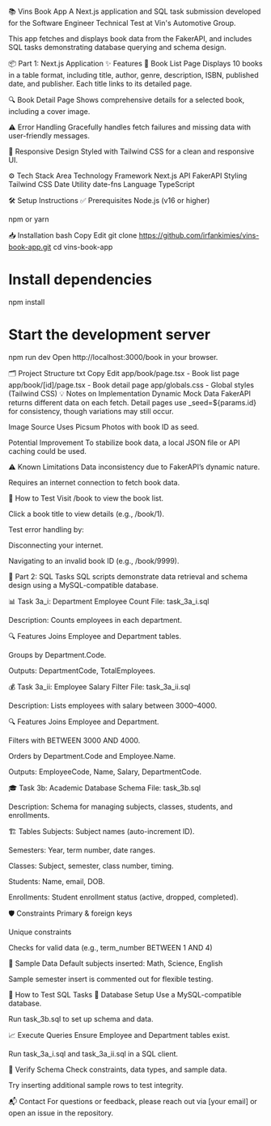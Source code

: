 📚 Vins Book App
A Next.js application and SQL task submission developed for the Software Engineer Technical Test at Vin's Automotive Group.

This app fetches and displays book data from the FakerAPI, and includes SQL tasks demonstrating database querying and schema design.

📦 Part 1: Next.js Application
✨ Features
📖 Book List Page
Displays 10 books in a table format, including title, author, genre, description, ISBN, published date, and publisher. Each title links to its detailed page.

🔍 Book Detail Page
Shows comprehensive details for a selected book, including a cover image.

⚠️ Error Handling
Gracefully handles fetch failures and missing data with user-friendly messages.

📱 Responsive Design
Styled with Tailwind CSS for a clean and responsive UI.

⚙️ Tech Stack
Area	Technology
Framework	Next.js
API	FakerAPI
Styling	Tailwind CSS
Date Utility	date-fns
Language	TypeScript

🛠 Setup Instructions
✅ Prerequisites
Node.js (v16 or higher)

npm or yarn

📥 Installation
bash
Copy
Edit
git clone https://github.com/irfankimies/vins-book-app.git
cd vins-book-app

# Install dependencies
npm install

# Start the development server
npm run dev
Open http://localhost:3000/book in your browser.

🗂 Project Structure
txt
Copy
Edit
app/book/page.tsx        - Book list page
app/book/[id]/page.tsx   - Book detail page
app/globals.css          - Global styles (Tailwind CSS)
💡 Notes on Implementation
Dynamic Mock Data
FakerAPI returns different data on each fetch. Detail pages use _seed=${params.id} for consistency, though variations may still occur.

Image Source
Uses Picsum Photos with book ID as seed.

Potential Improvement
To stabilize book data, a local JSON file or API caching could be used.

⚠️ Known Limitations
Data inconsistency due to FakerAPI’s dynamic nature.

Requires an internet connection to fetch book data.

🧪 How to Test
Visit /book to view the book list.

Click a book title to view details (e.g., /book/1).

Test error handling by:

Disconnecting your internet.

Navigating to an invalid book ID (e.g., /book/9999).

🧾 Part 2: SQL Tasks
SQL scripts demonstrate data retrieval and schema design using a MySQL-compatible database.

📊 Task 3a_i: Department Employee Count
File: task_3a_i.sql

Description: Counts employees in each department.

🔍 Features
Joins Employee and Department tables.

Groups by Department.Code.

Outputs: DepartmentCode, TotalEmployees.

💰 Task 3a_ii: Employee Salary Filter
File: task_3a_ii.sql

Description: Lists employees with salary between 3000–4000.

🔍 Features
Joins Employee and Department.

Filters with BETWEEN 3000 AND 4000.

Orders by Department.Code and Employee.Name.

Outputs: EmployeeCode, Name, Salary, DepartmentCode.

🎓 Task 3b: Academic Database Schema
File: task_3b.sql

Description: Schema for managing subjects, classes, students, and enrollments.

🏗 Tables
Subjects: Subject names (auto-increment ID).

Semesters: Year, term number, date ranges.

Classes: Subject, semester, class number, timing.

Students: Name, email, DOB.

Enrollments: Student enrollment status (active, dropped, completed).

🛡 Constraints
Primary & foreign keys

Unique constraints

Checks for valid data (e.g., term_number BETWEEN 1 AND 4)

🧪 Sample Data
Default subjects inserted: Math, Science, English

Sample semester insert is commented out for flexible testing.

🧪 How to Test SQL Tasks
🧱 Database Setup
Use a MySQL-compatible database.

Run task_3b.sql to set up schema and data.

📈 Execute Queries
Ensure Employee and Department tables exist.

Run task_3a_i.sql and task_3a_ii.sql in a SQL client.

🧪 Verify Schema
Check constraints, data types, and sample data.

Try inserting additional sample rows to test integrity.

📬 Contact
For questions or feedback, please reach out via [your email] or open an issue in the repository.